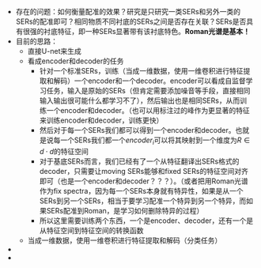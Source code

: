 - 存在的问题：如何衡量配准的效果？研究是只研究一类SERs和另外一类的SERs的配准即可？相同物质不同衬底的SERs之间是否存在关联？SERs是否具有很强的衬底特征，即一种SERs显著带有该衬底特色。**Roman光谱是基本！**
- 目前的思路：
	- 直接U-net来生成
	- 看成encoder和decoder的任务
		- 针对一个标准SERs，训练（当成一维数据，使用一维卷积进行特征提取和解码）一个encoder和一个decoder。encoder可以看成自监督学习任务，输入是原始的SERs（但肯定需要添加噪音等手段，直接相同输入输出很可能什么都学习不了），然后输出也是相同SERs，从而训练一个encoder和decoder。（也可以用标注过的峰作为更显著的特征来训练encoder和decoder，训练更快）
		- 然后对于每一个SERs我们都可以得到一个encoder和decoder。也就是说每一个SERs我们都一个$encoder_{i}$可以将其映射到一个维度为$R\in d\cdot d$的特征空间
		- 对于基底SERs而言，我们已经有了一个从特征翻译出SERs格式的decoder，只需要让moving SERs能够和fixed SERs的特征空间对齐即可（也是一个encoder和decoder？？？）。（或者把用Roman光谱作为fix spectra，因为每一个SERs本身就有特异性，如果是从一个SERs到另一个SERs，相当于要学习配准一个特异到另一个特异，而如果SERs配准到Roman，是学习如何删除特异的过程）
		- 所以这里需要训练两个东西，一个是encoder、decoder，还有一个是从特征空间到特征空间的转换函数
	- 当成一维数据，使用一维卷积进行特征提取和解码（分类任务）
-
-